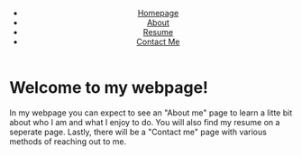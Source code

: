 <!Doctype Html>  
<Html>     
<Head>
<link rel="stylesheet" href="https://www.w3schools.com/w3css/4/w3.css">      
<Title>     
Make a Navigation Bar  
</Title>    
</Head>  
<Body>   
<header>  
<nav>  
<ul>  
<li>  
<a href="#"> Homepage </a>  
</li>  
<li>  
<a href="file:///C:/Users/dunca/Downloads/Coding/AboutMe.html"> About </a>  
</li>  
<li>  
<a href="file:///C:/Users/dunca/Downloads/Coding/Resume.html"> Resume </a>  
</li>  
<li> <a href="file:///C:/Users/dunca/Downloads/Coding/ContactMe.html"> Contact Me </a>  
</li>   
</ul>  
</nav>  
</header> 
<div class = "w3-container w3-purple">
<h1>Welcome to my webpage! </h1>
</div>
<p class = w3-text-pink>In my webpage you can expect to see an "About me" page to learn a litte bit about who I am and what I enjoy to do. You will also find my resume on a seperate page. Lastly, there will be a "Contact me" page with various methods of reaching out to me.</p>
</Body>   
</Html>
